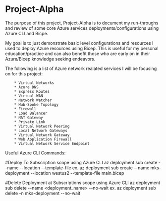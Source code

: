 # Project-Alpha

The purpose of this project, Project-Alpha is to document my run-throughs and review of some core Azure services deployments/configurations using Azure CLI and Bicpe.

My goal is to just demonstrate basic level configurations and resources I used to deploy Azure resources using Bicep. This is useful for my personal education/practice and can also benefit those who are early on in their Azure/Bicep knowledge seeking endeavors.

The following is a list of Azure network realated services I will be focusing on for this project:

        * Virtual Networks
        * Azure DNS
        * Express Routes
        * Virtual WAN
        * Network Watcher
        * Hub-Spoke Topology
        * Firewall
        * Load Balancer
        * NAT Gateway
        * Private Link
        * Virtual Network Peering
        * Local Network Gateways
        * Virtual Network Gateway
        * Web Application Firewall
        * Virtual Network Service Endpoint


Useful Azure CLI Commands:

#Deploy To Subscription scope using Azure CLI
az deployment sub create --name <name> --location <location> --template-file <path-to-bicep>
ex. az deployment sub create --name mks-deployment --location westus2 --template-file main.bicep

#Delete Deployment at Subscriptions scope using Azure CLI
az deployment sub delete --name  <deployment_name> --no-wait
ex. az deployment sub delete -n mks-deployment --no-wait
